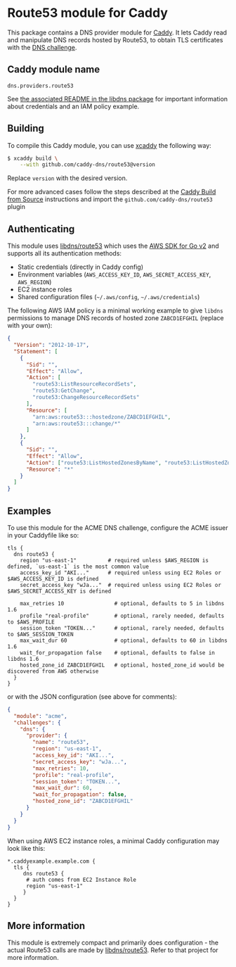 # Route53 module for Caddy

This package contains a DNS provider module for [Caddy](https://github.com/caddyserver/caddy).
It lets Caddy read and manipulate DNS records hosted by Route53, to obtain TLS certificates
with the [DNS challenge](https://caddyserver.com/docs/automatic-https#dns-challenge).

## Caddy module name

```
dns.providers.route53
```

See [the associated README in the libdns package](https://github.com/libdns/route53) for important information about credentials and an IAM policy example.

## Building

To compile this Caddy module, you can use [xcaddy](https://github.com/caddyserver/xcaddy) the following way:

```bash
$ xcaddy build \
    --with github.com/caddy-dns/route53@version
```

Replace `version` with the desired version.

For more advanced cases follow the steps described at the [Caddy Build from Source](https://github.com/caddyserver/caddy#build-from-source) instructions and import the `github.com/caddy-dns/route53` plugin

## Authenticating

This module uses [libdns/route53](https://github.com/libdns/route53) which uses the [AWS SDK for Go v2](https://docs.aws.amazon.com/sdk-for-go/v2/developer-guide/welcome.html) and supports all its authentication methods:
- Static credentials (directly in Caddy config)
- Environment variables (`AWS_ACCESS_KEY_ID`, `AWS_SECRET_ACCESS_KEY`, `AWS_REGION`)
- EC2 instance roles
- Shared configuration files (`~/.aws/config`, `~/.aws/credentials`)

The following AWS IAM policy is a minimal working example to give `libdns` permissions to manage DNS records of hosted zone `ZABCD1EFGHIL` (replace with your own):

```json
{
  "Version": "2012-10-17",
  "Statement": [
    {
      "Sid": "",
      "Effect": "Allow",
      "Action": [
        "route53:ListResourceRecordSets",
        "route53:GetChange",
        "route53:ChangeResourceRecordSets"
      ],
      "Resource": [
        "arn:aws:route53:::hostedzone/ZABCD1EFGHIL",
        "arn:aws:route53:::change/*"
      ]
    },
    {
      "Sid": "",
      "Effect": "Allow",
      "Action": ["route53:ListHostedZonesByName", "route53:ListHostedZones"],
      "Resource": "*"
    }
  ]
}
```

## Examples

To use this module for the ACME DNS challenge, configure the ACME issuer in your Caddyfile like so:

```caddy
tls {
  dns route53 {
    region "us-east-1"          # required unless $AWS_REGION is defined, `us-east-1` is the most common value
    access_key_id "AKI..."      # required unless using EC2 Roles or $AWS_ACCESS_KEY_ID is defined
    secret_access_key "wJa..."  # required unless using EC2 Roles or $AWS_SECRET_ACCESS_KEY is defined

    max_retries 10                # optional, defaults to 5 in libdns 1.6
    profile "real-profile"        # optional, rarely needed, defaults to $AWS_PROFILE
    session_token "TOKEN..."      # optional, rarely needed, defaults to $AWS_SESSION_TOKEN
    max_wait_dur 60               # optional, defaults to 60 in libdns 1.6
    wait_for_propagation false    # optional, defaults to false in libdns 1.6
    hosted_zone_id ZABCD1EFGHIL   # optional, hosted_zone_id would be discovered from AWS otherwise
  }
}
```

or with the JSON configuration (see above for comments):

```json
{
  "module": "acme",
  "challenges": {
    "dns": {
      "provider": {
        "name": "route53",
        "region": "us-east-1",
        "access_key_id": "AKI...",
        "secret_access_key": "wJa...",
        "max_retries": 10,
        "profile": "real-profile",
        "session_token": "TOKEN...",
        "max_wait_dur": 60,
        "wait_for_propagation": false,
        "hosted_zone_id": "ZABCD1EFGHIL"
      }
    }
  }
}
```

When using AWS EC2 instance roles, a minimal Caddy configuration may look like this:

```caddy
*.caddyexample.example.com {
  tls {
     dns route53 {
      # auth comes from EC2 Instance Role
      region "us-east-1"
     }
  }
}
```

## More information

This module is extremely compact and primarily does configuration - the actual Route53 calls are made by [libdns/route53](https://github.com/libdns/route53). Refer to that project for more information.

